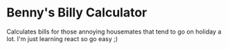 # Benny's Billy Calculator
Calculates bills for those annoying housemates that tend to go on holiday a lot. I'm just learning react so go easy ;) 